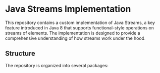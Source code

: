 # Java Streams Implementation

This repository contains a custom implementation of Java Streams, a key feature introduced in Java 8 that supports functional-style operations on streams of elements. The implementation is designed to provide a comprehensive understanding of how streams work under the hood.

## Structure

The repository is organized into several packages:


